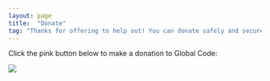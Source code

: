 ```yaml
---
layout: page
title:  "Donate"
tag: "Thanks for offering to help out! You can donate safely and securely through JustGiving."
---
```


Click the pink button below to make a donation to Global Code:

<a href="//widgets.justgiving.com/Button/Redirect?p=eyJUZXh0IjoiR2xvYmFsIENvZGUiLCJJZCI6IjEyOTgzNjFkLThiN2ItNDMxYi04M2UyLTFhNjJjZDIwYjljNiIsIkNoYXJpdHlJZCI6MjM4MzMyNywiU2l6ZSI6ImwiLCJSZWZlcmVuY2UiOiJkb25hdGVwYWdlIiwiVHlwZSI6IkNoYXJpdHlEb25hdGUifQ=="><img src="//widgets.justgiving.com/Button?p=eyJUZXh0IjoiR2xvYmFsIENvZGUiLCJJZCI6IjEyOTgzNjFkLThiN2ItNDMxYi04M2UyLTFhNjJjZDIwYjljNiIsIkNoYXJpdHlJZCI6MjM4MzMyNywiU2l6ZSI6ImwiLCJSZWZlcmVuY2UiOiJkb25hdGVwYWdlIiwiVHlwZSI6IkNoYXJpdHlEb25hdGUifQ==" /></a>